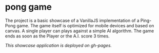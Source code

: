 # pong game
The project is a basic showcase of a VanillaJS implementation of a Ping-Pong game. The game itself is optimized for mobile devices and based on canvas. A single player can plays against a simple AI algorithm. The game ends as soon as the Player or the A.I. score 3 times.

*This showcase application is deployed on gh-pages.*